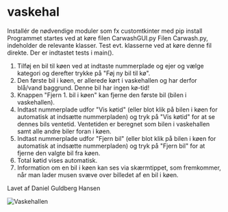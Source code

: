 # vaskehal

Installér de nødvendige moduler som fx customtkinter med pip install
Programmet startes ved at køre filen CarwashGUI.py
Filen Carwash.py, indeholder de relevante klasser. Test evt. klasserne ved at køre denne fil direkte. Der er indtastet tests i main().

1. Tilføj en bil til køen ved at indtaste nummerplade og ejer og vælge kategori og derefter trykke på "Føj ny bil til kø".
2. Den første bil i køen, er allerede kørt i vaskehallen og har derfor blå/vand baggrund. Denne bil har ingen kø-tid!
3. Knappen "Fjern 1. bil i køen" kan fjerne den første bil (bilen i vaskehallen).
4. Indtast nummerplade udfor "Vis køtid" (eller blot klik på bilen i køen for automatisk at indsætte nummerpladen) og tryk på "Vis køtid" for at se dennes bils ventetid. Ventetiden er beregnet som bilen i vaskehallen samt alle andre biler foran i køen.
5. Indtast nummerplade udfor "Fjern bil" (eller blot klik på bilen i køen for automatisk at indsætte nummerpladen) og tryk på "Fjern bil" for at fjerne den valgte bil fra køen.
6. Total køtid vises automatisk.
7. Information om en bil i køen kan ses via skærmtippet, som fremkommer, når man lader musen svæve over billedet af en bil i køen.

Lavet af Daniel Guldberg Hansen

![Vaskehallen](https://user-images.githubusercontent.com/89967372/226675026-15066b2c-327c-4b21-aa47-091b2c66da70.png)
